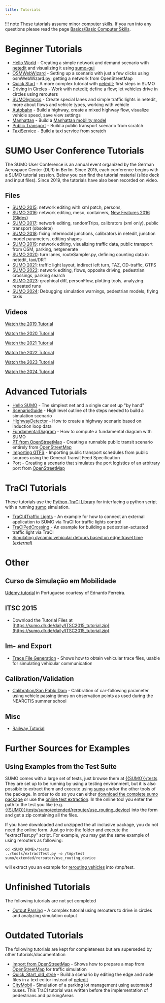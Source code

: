 ```yaml
---
title: Tutorials
---
```


!!! note
    These tutorials assume minor computer skills. If you run into any questions please read the page [Basics/Basic Computer Skills](../Basics/Basic_Computer_Skills.md).

# Beginner Tutorials
* [Hello World](Hello_World.md) - Creating a simple network and demand scenario with [netedit](../Netedit/index.md) and visualizing it using [sumo-gui](../sumo-gui.md)
* [OSMWebWizard](OSMWebWizard.md) - Setting up a scenario with just a few clicks using osmWebWizard.py; getting a network from OpenStreetMap
* [Quick Start](quick_start.md) - A more complex tutorial with [netedit](../Netedit/index.md); first steps in SUMO
* [Driving in Circles](Driving_in_Circles.md) - Work with [netedit](../Netedit/index.md); define a flow; let vehicles drive in circles using rerouters
* [SUMOlympics](SUMOlympics.md) - Create special lanes and simple traffic lights in netedit, more about flows and vehicle types, working with vehicle
* [Autobahn](Autobahn.md) - Build a highway, create a mixed highway flow, visualize vehicle speed, save view settings
* [Manhattan](Manhattan.md) - Build a [Manhattan mobility model](https://en.wikipedia.org/wiki/Manhattan_mobility_model)
* [Public Transport](PublicTransport.md) - Build a public transport scenario from scratch
* [TaxiService](TaxiService.md) - Build a taxi service from scratch

# SUMO User Conference Tutorials

The SUMO User Conference is an annual event organized by the German Aerospace Center (DLR) in Berlin. Since 2015, each conference begins with a SUMO tutorial session. Below you can find the tutorial material (slide deck and input files). Since 2019, the tutorials have also been recorded on video.

## Files
* [SUMO 2015](https://sumo.dlr.de/daily/sumo2015_tutorial.zip): network editing with xml patch, persons,
* [SUMO 2016](https://sumo.dlr.de/daily/sumo2016_tutorial.zip): network editing, meso, containers, [New Features 2016 (Slides)](https://sumo.dlr.de/daily/SUMO2016_new_features.pdf)
* [SUMO 2017](https://sumo.dlr.de/daily/sumo2017_tutorial.zip): network editing, randomTrips, calibrators (xml only), public transport (obsolete)
* [SUMO 2018](https://sumo.dlr.de/daily/sumo2018_tutorial.zip): fixing intermodal junctions, calibrators in netedit, junction model parameters, editing shapes
* [SUMO 2019](https://sumo.dlr.de/daily/sumo2019_tutorial.zip): network editing, visualizing traffic data, public transport from OSM, parking, netgenerate
* [SUMO 2020](https://sumo.dlr.de/daily/sumo2020_tutorial.zip): turn lanes, routeSampler.py, defining counting data in netedit, taxi/DRT
* [SUMO 2021](https://sumo.dlr.de/daily/sumo2021_tutorial.zip): traffic light layout, indirect left turn, TAZ, OD-traffic, GTFS
* [SUMO 2022](https://sumo.dlr.de/daily/sumo2022_tutorial.zip): network editing, flows, opposite driving, pedestrian crossings, parking search
* [SUMO 2023](https://sumo.dlr.de/daily/sumo2023_tutorial.zip): graphical diff, personFlow, plotting tools, analyzing repeated runs
* [SUMO 2024](https://sumo.dlr.de/daily/sumo2024_tutorial.zip): Debugging simulation warnings, pedestrian models, flying taxis

## Videos

<a class="no-arrow-link" data-youtube href="https://www.youtube.com/watch?v=UeaeCdLt_1o">Watch the 2019 Tutorial</a>
<br>

<a class="no-arrow-link" data-youtube href="https://www.youtube.com/watch?v=aiOQbaB-pWo">Watch the 2020 Tutorial</a>
<br>

<a class="no-arrow-link" data-youtube href="https://www.youtube.com/watch?v=tlshWdzFWpY">Watch the 2021 Tutorial</a>
<br>

<a class="no-arrow-link" data-youtube href="https://www.youtube.com/watch?v=urKtJj87X5M">Watch the 2022 Tutorial</a>
<br>

<a class="no-arrow-link" data-youtube href="https://www.youtube.com/watch?v=3J5KqOPT2qI">Watch the 2023 Tutorial</a>
<br>

<a class="no-arrow-link" data-youtube href="https://www.youtube.com/watch?v=9WCGxJDdY9s">Watch the 2024 Tutorial</a>

# Advanced Tutorials
* [Hello SUMO](Hello_SUMO.md) - The simplest net and a single car set up "by hand"
* [ScenarioGuide](ScenarioGuide.md) - High level outline of the steps needed to build a simulation scenario
* [HighwayDetector](HighwayDetector.md) - How to create a highway scenario based on induction loop data
* [FundamentalDiagram](FundamentalDiagram.md) - How to compute a fundamental diagram with SUMO
* [PT from OpenStreetMap](PT_from_OpenStreetMap.md) - Creating a runnable public transit scenario entirely from [OpenStreetMap](https://www.openstreetmap.org/)
* [Importing GTFS](GTFS.md) - Importing public transport schedules from public sources using the General Transit Feed Specification
* [Port](port.md) - Creating a scenario that simulates the port logistics of an arbitrary port from [OpenStreetMap](https://www.openstreetmap.org/)

# TraCI Tutorials
These tutorials use the [Python-TraCI Library](../TraCI/Interfacing_TraCI_from_Python.md) for interfacing a python script with a running [sumo](../sumo.md) simulation.

* [TraCI4Traffic Lights](TraCI4Traffic_Lights.md) - An example for how to connect an external application to SUMO via TraCI for traffic lights control
* [TraCIPedCrossing](TraCIPedCrossing.md) - An example for building a pedestrian-actuated traffic light via TraCI
* [Simulating dynamic vehicular detours based on edge travel time (*external*)](https://medium.com/@fazekade/simulating-dynamic-vehicular-detours-based-on-edge-travel-time-in-sumo-e57a50457dba)

# Other

## Curso de Simulação em Mobilidade
[Udemy tutorial](https://www.udemy.com/course/ferramenta-de-microssimulacao-de-trafego-sumo/) in Portuguese courtesy of Ednardo Ferreira.

## ITSC 2015

* Download the Tutorial Files at [https://sumo.dlr.de/daily/ITSC2015_tutorial.zip](https://sumo.dlr.de/daily/ITSC2015_tutorial.zip)

## Im- and Export
* [Trace File Generation](Trace_File_Generation.md) - Shows how to obtain vehicular trace files, usable for simulating vehicular communication

## Calibration/Validation
* [Calibration/San Pablo Dam](Calibration/San_Pablo_Dam.md) - Calibration of car-following parameter using vehicle passing times on observation points as used during the NEARCTIS summer school
<!--* [[Calibration/Berlin]] - Validation of a small inner-urban scenario of Berlin-->

<!-- ==Traffic Light Signal Control with MultiAgent Network== -->
<!--* [[MultiAgentControl]] - MultiAgent Control of Traffic Light Signals with Python -->

## Misc

- [Railway Tutorial](https://sumo.dlr.de/daily/workshop_rail_db2019.7z)

# Further Sources for Examples
## Using Examples from the Test Suite
SUMO comes with a large set of tests, just browse them at [{{SUMO}}/tests](https://github.com/eclipse-sumo/sumo/blob/main/tests). They are set up to be running by using a testing environment, but it is also possible to extract them and execute using [sumo](../sumo.md) and/or the other tools of the package. In order to do so you can either [download the complete sumo package](../Downloads.md#sources) or use the [online test extraction](https://sumo.dlr.de/extractTest.php). In the online tool you enter the path to the test you like (e.g. [{{SUMO}}/tests/sumo/extended/rerouter/use_routing_device](https://github.com/eclipse-sumo/sumo/blob/main/tests/sumo/extended/rerouter/use_routing_device)) into the form and get a zip containing all the files.

If you have downloaded and unzipped the all inclusive package, you do not need the online form. Just go into the folder and execute the "extractTest.py" script. For example, you may get the same example of using rerouters as following:

```
cd <SUMO_HOME>/tests
../tools/extractTest.py -o /tmp/test sumo/extended/rerouter/use_routing_device
```

will extract you an example for [rerouting vehicles](../Simulation/Rerouter.md) into /tmp/test.

# Unfinished Tutorials
The following tutorials are not yet completed

* [Output Parsing](Output_Parsing.md) - A complex tutorial using rerouters to drive in circles and analyzing simulation output

# Outdated Tutorials
The following tutorials are kept for completeness but are superseded by other tutorials/documentation

* [Import from OpenStreetMap](Import_from_OpenStreetMap.md) - Shows how to prepare a map from [OpenStreetMap](https://www.openstreetmap.org/) for traffic simulation
* [Quick_Start_old_style](Quick_Start_old_style.md) - Build a scenario by editing the edge and node files in a text editor instead of [netedit](../Netedit/index.md)
* [CityMobil](CityMobil.md) - Simulation of a parking lot management using automated buses. This TraCI tutorial was written before the implementation of pedestrians and parkingAreas

